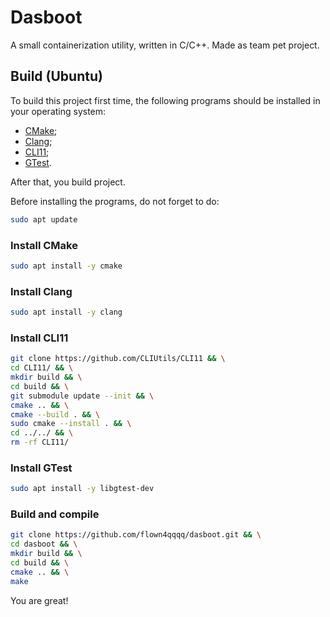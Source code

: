 # Dasboot

A small containerization utility, written in C/C++. Made as team pet project.

## Build (Ubuntu)

To build this project first time, the following programs should be installed in your operating system:
* [CMake](#install-CMake);
* [Clang](#install-clang);
* [CLI11](#install-cli11);
* [GTest](#install-gtest).

After that, you build project.

Before installing the programs, do not forget to do:

```bash
sudo apt update
```

### Install CMake

```bash
sudo apt install -y cmake
```

### Install Clang

```bash
sudo apt install -y clang
```

### Install CLI11

```bash
git clone https://github.com/CLIUtils/CLI11 && \
cd CLI11/ && \
mkdir build && \
cd build && \
git submodule update --init && \
cmake .. && \
cmake --build . && \
sudo cmake --install . && \
cd ../../ && \
rm -rf CLI11/
```

### Install GTest

```bash
sudo apt install -y libgtest-dev
```

### Build and compile

```bash
git clone https://github.com/flown4qqqq/dasboot.git && \
cd dasboot && \
mkdir build && \
cd build && \
cmake .. && \
make
```

You are great!
